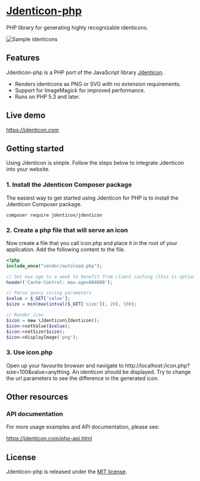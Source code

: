 # [Jdenticon-php](https://jdenticon.com)
PHP library for generating highly recognizable identicons.

![Sample identicons](https://jdenticon.com/hosted/github-samples.png)

## Features
Jdenticon-php is a PHP port of the JavaScript library [Jdenticon](https://github.com/dmester/jdenticon).

* Renders identicons as PNG or SVG with no extension requirements.
* Support for ImageMagick for improved performance.
* Runs on PHP 5.3 and later.

## Live demo
https://jdenticon.com

## Getting started
Using Jdenticon is simple. Follow the steps below to integrate Jdenticon into your website.

### 1. Install the Jdenticon Composer package
The easiest way to get started using Jdenticon for PHP is to install the Jdenticon Composer package.

```
composer require jdenticon/jdenticon
```

### 2. Create a php file that will serve an icon
Now create a file that you call icon.php and place it in the root of your application. Add the following content to the file.

```PHP
<?php
include_once("vendor/autoload.php");

// Set max-age to a week to benefit from client caching (this is optional)
header('Cache-Control: max-age=604800');

// Parse query string parameters
$value = $_GET['value'];
$size = min(max(intval($_GET['size']), 20), 500);

// Render icon
$icon = new \Jdenticon\Identicon();
$icon->setValue($value);
$icon->setSize($size);
$icon->displayImage('png');
```

### 3. Use icon.php
Open up your favourite browser and navigate to http://localhost:<port>/icon.php?size=100&value=anything. 
An identicon should be displayed. Try to change the url parameters to see the difference in the generated icon.

## Other resources
### API documentation
For more usage examples and API documentation, please see:

https://jdenticon.com/php-api.html

## License
Jdenticon-php is released under the [MIT license](https://github.com/dmester/jdenticon-php/blob/master/LICENSE).
